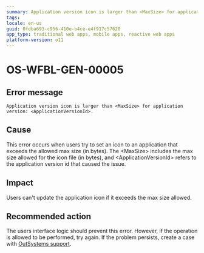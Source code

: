 ```yaml
---
summary: Application version icon is larger than <MaxSize> for application version: <ApplicationVersionId>.
tags:
locale: en-us
guid: 0fdba693-c956-410e-b4ce-e4f917c57620
app_type: traditional web apps, mobile apps, reactive web apps
platform-version: o11
---
```


# OS-WFBL-GEN-00005

## Error message

`Application version icon is larger than <MaxSize> for application version: <ApplicationVersionId>.`

## Cause

This error occurs when users try to set an icon to an application that exceeds the allowed max size (in bytes).
The &lt;MaxSize&gt; includes the max size allowed for the icon file (in bytes), and &lt;ApplicationVersionId&gt; refers to the application version id that caused the issue.

## Impact

Users can't update the application icon if it exceeds the max size allowed.

## Recommended action

The users interface logic should prevent this error. However, if the operation is allowed to be performed, try again. If the problem persists, create a case with [OutSystems support](https://success.outsystems.com/Support).
